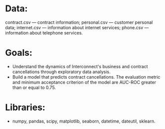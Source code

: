 # Data:

contract.csv — contract information;
personal.csv — customer personal data;
internet.csv — information about internet services;
phone.csv — information about telephone services.

# Goals:

* Understand the dynamics of Interconnect's business and contract cancellations through exploratory data analysis.
* Build a model that predicts contract cancellations. The evaluation metric and minimum acceptance criterion of the model are AUC-ROC greater than or equal to 0.75.

# Libraries:

* numpy, pandas, scipy, matplotlib, seaborn, datetime,  dateutil, sklearn.
